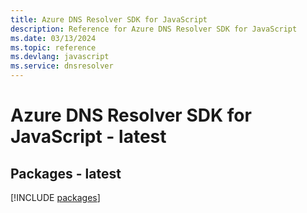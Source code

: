 ```yaml
---
title: Azure DNS Resolver SDK for JavaScript
description: Reference for Azure DNS Resolver SDK for JavaScript
ms.date: 03/13/2024
ms.topic: reference
ms.devlang: javascript
ms.service: dnsresolver
---
```

# Azure DNS Resolver SDK for JavaScript - latest
## Packages - latest
[!INCLUDE [packages](dns-resolver-index.md)]